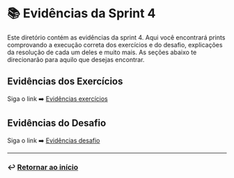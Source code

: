 # 📚 Evidências da Sprint 4
Este diretório contém as evidências da sprint 4. Aqui você encontrará prints comprovando a execução correta dos exercícios e do desafio, explicações da resolução de cada um deles e muito mais. As seções abaixo te direcionarão para aquilo que desejas encontrar.

## Evidências dos Exercícios
Siga o link ➡️ [Evidências exercícios](ev_exercicios/README.md)

## Evidências do Desafio
Siga o link ➡️ [Evidências desafio](ev_desafio/README.md)

___
### ↩️ [Retornar ao início](../../README.md)